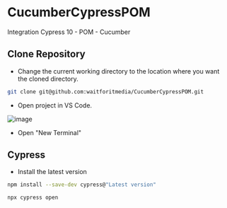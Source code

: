 
# CucumberCypressPOM

Integration Cypress 10 - POM - Cucumber

## Clone Repository

- Change the current working directory to the location where you want the cloned directory.

```bash
git clone git@github.com:waitforitmedia/CucumberCypressPOM.git
```
- Open project in VS Code.

![image](https://user-images.githubusercontent.com/26104886/204455933-d448932d-e252-412f-9437-b072f342ebb9.png)

- Open "New Terminal"

## Cypress

- Install the latest version

```bash
npm install --save-dev cypress@"Latest version"
```

```bash
npx cypress open
```
